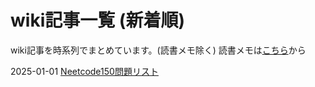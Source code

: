 # wiki記事一覧 (新着順)
wiki記事を時系列でまとめています。(読書メモ除く)
読書メモは[こちら](https://sakzk.github.io/booklist-front)から

2025-01-01 [Neetcode150問題リスト](../wiki/2025-01-01-Neetcode150問題リスト.md)

